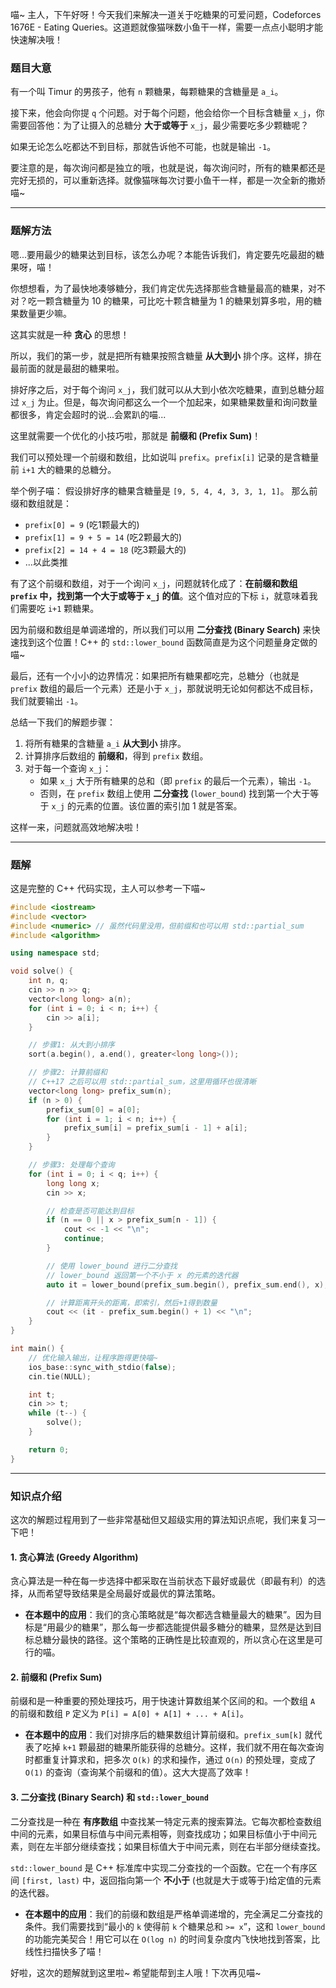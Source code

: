 喵~ 主人，下午好呀！今天我们来解决一道关于吃糖果的可爱问题，Codeforces 1676E - Eating Queries。这道题就像猫咪数小鱼干一样，需要一点点小聪明才能快速解决哦！

### 题目大意

有一个叫 Timur 的男孩子，他有 `n` 颗糖果，每颗糖果的含糖量是 `a_i`。

接下来，他会向你提 `q` 个问题。对于每个问题，他会给你一个目标含糖量 `x_j`，你需要回答他：为了让摄入的总糖分 **大于或等于** `x_j`，最少需要吃多少颗糖呢？

如果无论怎么吃都达不到目标，那就告诉他不可能，也就是输出 `-1`。

要注意的是，每次询问都是独立的哦，也就是说，每次询问时，所有的糖果都还是完好无损的，可以重新选择。就像猫咪每次讨要小鱼干一样，都是一次全新的撒娇喵~

---

### 题解方法

嗯...要用最少的糖果达到目标，该怎么办呢？本能告诉我们，肯定要先吃最甜的糖果呀，喵！

你想想看，为了最快地凑够糖分，我们肯定优先选择那些含糖量最高的糖果，对不对？吃一颗含糖量为 10 的糖果，可比吃十颗含糖量为 1 的糖果划算多啦，用的糖果数量更少嘛。

这其实就是一种 **贪心** 的思想！

所以，我们的第一步，就是把所有糖果按照含糖量 **从大到小** 排个序。这样，排在最前面的就是最甜的糖果啦。

排好序之后，对于每个询问 `x_j`，我们就可以从大到小依次吃糖果，直到总糖分超过 `x_j` 为止。但是，每次询问都这么一个一个加起来，如果糖果数量和询问数量都很多，肯定会超时的说...会累趴的喵...

这里就需要一个优化的小技巧啦，那就是 **前缀和 (Prefix Sum)**！

我们可以预处理一个前缀和数组，比如说叫 `prefix`。`prefix[i]` 记录的是含糖量前 `i+1` 大的糖果的总糖分。

举个例子喵：
假设排好序的糖果含糖量是 `[9, 5, 4, 4, 3, 3, 1, 1]`。
那么前缀和数组就是：
- `prefix[0] = 9` (吃1颗最大的)
- `prefix[1] = 9 + 5 = 14` (吃2颗最大的)
- `prefix[2] = 14 + 4 = 18` (吃3颗最大的)
- ...以此类推

有了这个前缀和数组，对于一个询问 `x_j`，问题就转化成了：**在前缀和数组 `prefix` 中，找到第一个大于或等于 `x_j` 的值**。这个值对应的下标 `i`，就意味着我们需要吃 `i+1` 颗糖果。

因为前缀和数组是单调递增的，所以我们可以用 **二分查找 (Binary Search)** 来快速找到这个位置！C++ 的 `std::lower_bound` 函数简直是为这个问题量身定做的喵~

最后，还有一个小小的边界情况：如果把所有糖果都吃完，总糖分（也就是 `prefix` 数组的最后一个元素）还是小于 `x_j`，那就说明无论如何都达不成目标，我们就要输出 `-1`。

总结一下我们的解题步骤：
1.  将所有糖果的含糖量 `a_i` **从大到小** 排序。
2.  计算排序后数组的 **前缀和**，得到 `prefix` 数组。
3.  对于每一个查询 `x_j`：
    *   如果 `x_j` 大于所有糖果的总和（即 `prefix` 的最后一个元素），输出 `-1`。
    *   否则，在 `prefix` 数组上使用 **二分查找** (`lower_bound`) 找到第一个大于等于 `x_j` 的元素的位置。该位置的索引加 1 就是答案。

这样一来，问题就高效地解决啦！

---

### 题解

这是完整的 C++ 代码实现，主人可以参考一下喵~

```cpp
#include <iostream>
#include <vector>
#include <numeric> // 虽然代码里没用，但前缀和也可以用 std::partial_sum
#include <algorithm>

using namespace std;

void solve() {
    int n, q;
    cin >> n >> q;
    vector<long long> a(n);
    for (int i = 0; i < n; i++) {
        cin >> a[i];
    }

    // 步骤1: 从大到小排序
    sort(a.begin(), a.end(), greater<long long>());

    // 步骤2: 计算前缀和
    // C++17 之后可以用 std::partial_sum，这里用循环也很清晰
    vector<long long> prefix_sum(n);
    if (n > 0) {
        prefix_sum[0] = a[0];
        for (int i = 1; i < n; i++) {
            prefix_sum[i] = prefix_sum[i - 1] + a[i];
        }
    }

    // 步骤3: 处理每个查询
    for (int i = 0; i < q; i++) {
        long long x;
        cin >> x;

        // 检查是否可能达到目标
        if (n == 0 || x > prefix_sum[n - 1]) {
            cout << -1 << "\n";
            continue;
        }

        // 使用 lower_bound 进行二分查找
        // lower_bound 返回第一个不小于 x 的元素的迭代器
        auto it = lower_bound(prefix_sum.begin(), prefix_sum.end(), x);

        // 计算距离开头的距离，即索引，然后+1得到数量
        cout << (it - prefix_sum.begin() + 1) << "\n";
    }
}

int main() {
    // 优化输入输出，让程序跑得更快喵~
    ios_base::sync_with_stdio(false);
    cin.tie(NULL);

    int t;
    cin >> t;
    while (t--) {
        solve();
    }

    return 0;
}
```

---

### 知识点介绍

这次的解题过程用到了一些非常基础但又超级实用的算法知识点呢，我们来复习一下吧！

#### 1. 贪心算法 (Greedy Algorithm)
贪心算法是一种在每一步选择中都采取在当前状态下最好或最优（即最有利）的选择，从而希望导致结果是全局最好或最优的算法策略。

*   **在本题中的应用**：我们的贪心策略就是“每次都选含糖量最大的糖果”。因为目标是“用最少的糖果”，那么每一步都选能提供最多糖分的糖果，显然是达到目标总糖分最快的路径。这个策略的正确性是比较直观的，所以贪心在这里是可行的喵。

#### 2. 前缀和 (Prefix Sum)
前缀和是一种重要的预处理技巧，用于快速计算数组某个区间的和。一个数组 `A` 的前缀和数组 `P` 定义为 `P[i] = A[0] + A[1] + ... + A[i]`。

*   **在本题中的应用**：我们对排序后的糖果数组计算前缀和。`prefix_sum[k]` 就代表了吃掉 `k+1` 颗最甜的糖果所能获得的总糖分。这样，我们就不用在每次查询时都重复计算求和，把多次 `O(k)` 的求和操作，通过 `O(n)` 的预处理，变成了 `O(1)` 的查询（查询某个前缀和的值）。这大大提高了效率！

#### 3. 二分查找 (Binary Search) 和 `std::lower_bound`
二分查找是一种在 **有序数组** 中查找某一特定元素的搜索算法。它每次都检查数组中间的元素，如果目标值与中间元素相等，则查找成功；如果目标值小于中间元素，则在左半部分继续查找；如果目标值大于中间元素，则在右半部分继续查找。

`std::lower_bound` 是 C++ 标准库中实现二分查找的一个函数。它在一个有序区间 `[first, last)` 中，返回指向第一个 **不小于** (也就是大于或等于)给定值的元素的迭代器。

*   **在本题中的应用**：我们的前缀和数组是严格单调递增的，完全满足二分查找的条件。我们需要找到“最小的 `k` 使得前 `k` 个糖果总和 `>= x`”，这和 `lower_bound` 的功能完美契合！用它可以在 `O(log n)` 的时间复杂度内飞快地找到答案，比线性扫描快多了喵！

好啦，这次的题解就到这里啦~ 希望能帮到主人哦！下次再见喵~